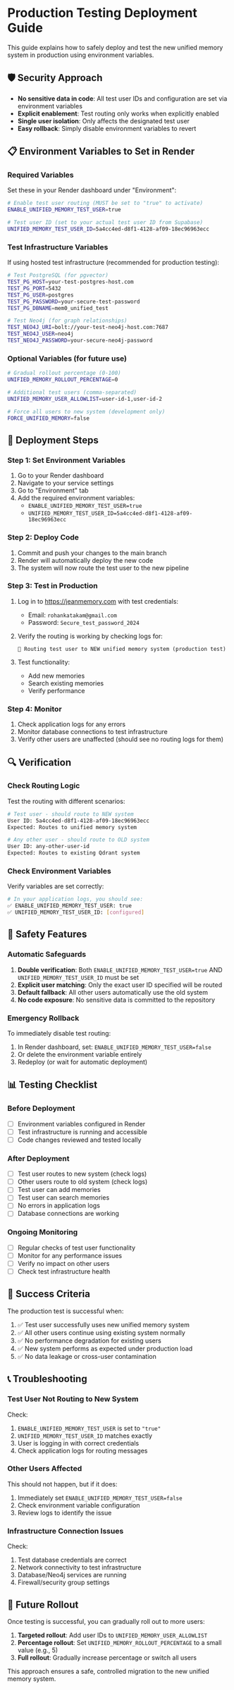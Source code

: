 # Production Testing Deployment Guide

This guide explains how to safely deploy and test the new unified memory system in production using environment variables.

## 🛡️ Security Approach

- **No sensitive data in code**: All test user IDs and configuration are set via environment variables
- **Explicit enablement**: Test routing only works when explicitly enabled
- **Single user isolation**: Only affects the designated test user
- **Easy rollback**: Simply disable environment variables to revert

## 📋 Environment Variables to Set in Render

### Required Variables

Set these in your Render dashboard under "Environment":

```bash
# Enable test user routing (MUST be set to "true" to activate)
ENABLE_UNIFIED_MEMORY_TEST_USER=true

# Test user ID (set to your actual test user ID from Supabase)
UNIFIED_MEMORY_TEST_USER_ID=5a4cc4ed-d8f1-4128-af09-18ec96963ecc
```

### Test Infrastructure Variables

If using hosted test infrastructure (recommended for production testing):

```bash
# Test PostgreSQL (for pgvector)
TEST_PG_HOST=your-test-postgres-host.com
TEST_PG_PORT=5432
TEST_PG_USER=postgres
TEST_PG_PASSWORD=your-secure-test-password
TEST_PG_DBNAME=mem0_unified_test

# Test Neo4j (for graph relationships)
TEST_NEO4J_URI=bolt://your-test-neo4j-host.com:7687
TEST_NEO4J_USER=neo4j
TEST_NEO4J_PASSWORD=your-secure-neo4j-password
```

### Optional Variables (for future use)

```bash
# Gradual rollout percentage (0-100)
UNIFIED_MEMORY_ROLLOUT_PERCENTAGE=0

# Additional test users (comma-separated)
UNIFIED_MEMORY_USER_ALLOWLIST=user-id-1,user-id-2

# Force all users to new system (development only)
FORCE_UNIFIED_MEMORY=false
```

## 🚀 Deployment Steps

### Step 1: Set Environment Variables

1. Go to your Render dashboard
2. Navigate to your service settings
3. Go to "Environment" tab
4. Add the required environment variables:
   - `ENABLE_UNIFIED_MEMORY_TEST_USER=true`
   - `UNIFIED_MEMORY_TEST_USER_ID=5a4cc4ed-d8f1-4128-af09-18ec96963ecc`

### Step 2: Deploy Code

1. Commit and push your changes to the main branch
2. Render will automatically deploy the new code
3. The system will now route the test user to the new pipeline

### Step 3: Test in Production

1. Log in to https://jeanmemory.com with test credentials:
   - Email: `rohankatakam@gmail.com`
   - Password: `Secure_test_password_2024`

2. Verify the routing is working by checking logs for:
   ```
   🧪 Routing test user to NEW unified memory system (production test)
   ```

3. Test functionality:
   - Add new memories
   - Search existing memories
   - Verify performance

### Step 4: Monitor

1. Check application logs for any errors
2. Monitor database connections to test infrastructure
3. Verify other users are unaffected (should see no routing logs for them)

## 🔍 Verification

### Check Routing Logic

Test the routing with different scenarios:

```bash
# Test user - should route to NEW system
User ID: 5a4cc4ed-d8f1-4128-af09-18ec96963ecc
Expected: Routes to unified memory system

# Any other user - should route to OLD system  
User ID: any-other-user-id
Expected: Routes to existing Qdrant system
```

### Check Environment Variables

Verify variables are set correctly:

```bash
# In your application logs, you should see:
✅ ENABLE_UNIFIED_MEMORY_TEST_USER: true
✅ UNIFIED_MEMORY_TEST_USER_ID: [configured]
```

## 🚨 Safety Features

### Automatic Safeguards

1. **Double verification**: Both `ENABLE_UNIFIED_MEMORY_TEST_USER=true` AND `UNIFIED_MEMORY_TEST_USER_ID` must be set
2. **Explicit user matching**: Only the exact user ID specified will be routed
3. **Default fallback**: All other users automatically use the old system
4. **No code exposure**: No sensitive data is committed to the repository

### Emergency Rollback

To immediately disable test routing:

1. In Render dashboard, set: `ENABLE_UNIFIED_MEMORY_TEST_USER=false`
2. Or delete the environment variable entirely
3. Redeploy (or wait for automatic deployment)

## 📊 Testing Checklist

### Before Deployment
- [ ] Environment variables configured in Render
- [ ] Test infrastructure is running and accessible
- [ ] Code changes reviewed and tested locally

### After Deployment
- [ ] Test user routes to new system (check logs)
- [ ] Other users route to old system (check logs)
- [ ] Test user can add memories
- [ ] Test user can search memories
- [ ] No errors in application logs
- [ ] Database connections are working

### Ongoing Monitoring
- [ ] Regular checks of test user functionality
- [ ] Monitor for any performance issues
- [ ] Verify no impact on other users
- [ ] Check test infrastructure health

## 🎯 Success Criteria

The production test is successful when:

1. ✅ Test user successfully uses new unified memory system
2. ✅ All other users continue using existing system normally
3. ✅ No performance degradation for existing users
4. ✅ New system performs as expected under production load
5. ✅ No data leakage or cross-user contamination

## 📞 Troubleshooting

### Test User Not Routing to New System

Check:
1. `ENABLE_UNIFIED_MEMORY_TEST_USER` is set to `"true"`
2. `UNIFIED_MEMORY_TEST_USER_ID` matches exactly
3. User is logging in with correct credentials
4. Check application logs for routing messages

### Other Users Affected

This should not happen, but if it does:
1. Immediately set `ENABLE_UNIFIED_MEMORY_TEST_USER=false`
2. Check environment variable configuration
3. Review logs to identify the issue

### Infrastructure Connection Issues

Check:
1. Test database credentials are correct
2. Network connectivity to test infrastructure
3. Database/Neo4j services are running
4. Firewall/security group settings

## 🔄 Future Rollout

Once testing is successful, you can gradually roll out to more users:

1. **Targeted rollout**: Add user IDs to `UNIFIED_MEMORY_USER_ALLOWLIST`
2. **Percentage rollout**: Set `UNIFIED_MEMORY_ROLLOUT_PERCENTAGE` to a small value (e.g., 5)
3. **Full rollout**: Gradually increase percentage or switch all users

This approach ensures a safe, controlled migration to the new unified memory system. 
